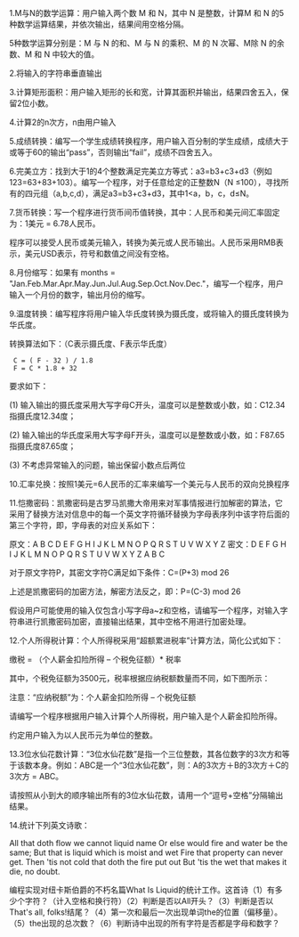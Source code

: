 1.M与N的数学运算：用户输入两个数 M 和 N，其中 N 是整数，计算M 和 N 的5种数学运算结果，并依次输出，结果间用空格分隔。

5种数学运算分别是：M 与 N 的和、M 与 N 的乘积、M 的 N 次幂、M除 N 的余数、M 和 N 中较大的值。

2.将输入的字符串垂直输出

3.计算矩形面积：用户输入矩形的长和宽，计算其面积并输出，结果四舍五入，保留2位小数。

4.计算2的n次方，n由用户输入

5.成绩转换：编写一个学生成绩转换程序，用户输入百分制的学生成绩，成绩大于或等于60的输出“pass”，否则输出“fail”，成绩不四舍五入。

6.完美立方：找到大于1的4个整数满足完美立方等式：a3=b3+c3+d3（例如123=63+83+103）。编写一个程序，对于任意给定的正整数N（N ≤100），寻找所有的四元组（a,b,c,d），满足a3=b3+c3+d3，其中1<a，b，c，d≤N。

7.货币转换：写一个程序进行货币间币值转换，其中：人民币和美元间汇率固定为：1美元 = 6.78人民币。

程序可以接受人民币或美元输入，转换为美元或人民币输出。人民币采用RMB表示，美元USD表示，符号和数值之间没有空格。

8.月份缩写：如果有 months = "Jan.Feb.Mar.Apr.May.Jun.Jul.Aug.Sep.Oct.Nov.Dec."，编写一个程序，用户输入一个月份的数字，输出月份的缩写。

9.温度转换：编写程序将用户输入华氏度转换为摄氏度，或将输入的摄氏度转换为华氏度。

转换算法如下：（C表示摄氏度、F表示华氏度）

     C = ( F - 32 ) / 1.8
     F = C * 1.8 + 32
要求如下：

(1) 输入输出的摄氏度采用大写字母C开头，温度可以是整数或小数，如：C12.34指摄氏度12.34度；

(2) 输入输出的华氏度采用大写字母F开头，温度可以是整数或小数，如：F87.65指摄氏度87.65度；

(3) 不考虑异常输入的问题，输出保留小数点后两位

10.汇率兑换：按照1美元=6人民币的汇率来编写一个美元与人民币的双向兑换程序

11.恺撒密码：凯撒密码是古罗马凯撒大帝用来对军事情报进行加解密的算法，它采用了替换方法对信息中的每一个英文字符循环替换为字母表序列中该字符后面的第三个字符，即，字母表的对应关系如下：

原文：A B C D E F G H I J K L M N O P Q R S T U V W X Y Z
密文：D E F G H I J K L M N O P Q R S T U V W X Y Z A B C

对于原文字符P，其密文字符C满足如下条件：C=(P+3) mod 26

上述是凯撒密码的加密方法，解密方法反之，即：P=(C-3) mod 26

假设用户可能使用的输入仅包含小写字母a~z和空格，请编写一个程序，对输入字符串进行凯撒密码加密，直接输出结果，其中空格不用进行加密处理。

12.个人所得税计算：个人所得税采用“超额累进税率”计算方法，简化公式如下：

   缴税 = （个人薪金扣险所得 – 个税免征额）* 税率

其中，个税免征额为3500元，税率根据应纳税额数量而不同，如下图所示：

注意：“应纳税额”为：个人薪金扣险所得 – 个税免征额

请编写一个程序根据用户输入计算个人所得税，用户输入是个人薪金扣险所得。

约定用户输入为以人民币元为单位的整数。

13.3位水仙花数计算：“3位水仙花数”是指一个三位整数，其各位数字的3次方和等于该数本身。例如：ABC是一个“3位水仙花数”，则：A的3次方＋B的3次方＋C的3次方 = ABC。

请按照从小到大的顺序输出所有的3位水仙花数，请用一个“逗号+空格”分隔输出结果。

14.统计下列英文诗歌：

All that doth flow we cannot liquid name
Or else would fire and water be the same;
But that is liquid which is moist and wet
Fire that property can never get.
Then 'tis not cold that doth the fire put out
But 'tis the wet that makes it die, no doubt.

编程实现对纽卡斯伯爵的不朽名篇What Is Liquid的统计工作。这首诗（1）有多少个字符？（计入空格和换行符）（2）判断是否以All开头？（3）判断是否以That's all, folks!结尾？（4）第一次和最后一次出现单词the的位置（偏移量）。（5）the出现的总次数？（6）判断诗中出现的所有字符是否都是字母和数字？




